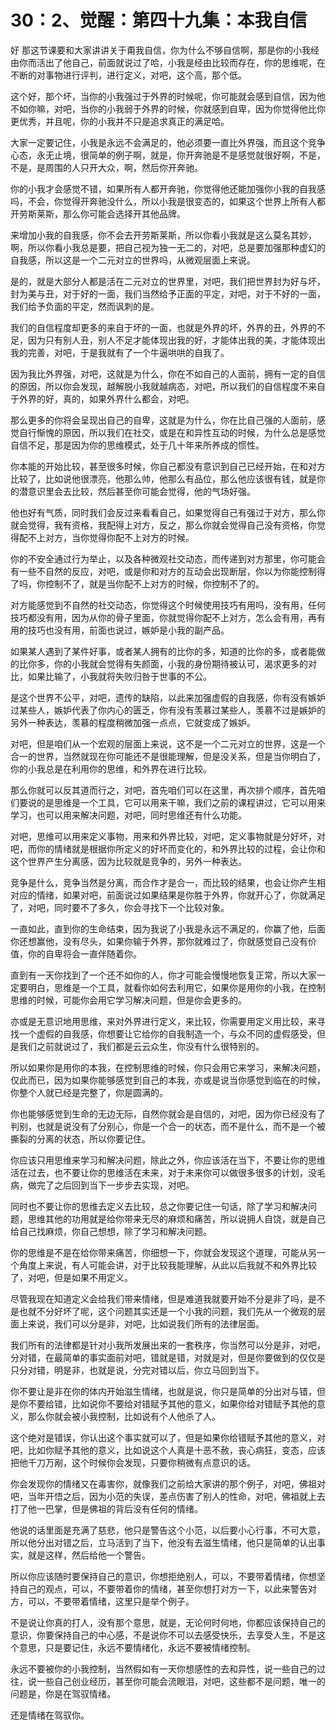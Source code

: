 # 30：2、觉醒：第四十九集：本我自信

好 那这节课要和大家讲讲关于甭我自信，你为什么不够自信啊，那是你的小我经由你而活出了他自己，前面就说过了哈，小我是经由比较而存在，你的思维呢，在不断的对事物进行评判，进行定义，对吧，这个高，那个低。

这个好，那个坏，当你的小我强过于外界的时候呢，你可能就会感到自信，因为他不如你嘛，对吧，当你的小我弱于外界的时候，你就感到自卑，因为你觉得他比你更优秀，并且呢，你的小我并不只是追求真正的满足哈。

大家一定要记住，小我是永远不会满足的，他必须要一直比外界强，而且这个竞争心态，永无止境，很简单的例子啊，就是，你开奔驰是不是感觉就很好啊，不是，不是，是周围的人只开大众，啊，然后你开奔驰。

你的小我才会感觉不错，如果所有人都开奔驰，你觉得他还能加强你小我的自我感吗，不会，你觉得开奔驰没什么，所以小我是很变态的，如果这个世界上所有人都开劳斯莱斯，那么你可能会选择开其他品牌。

来增加小我的自我感，你不会去开劳斯莱斯，所以你看小我就是这么莫名其妙，啊，所以你看小我总是要，把自己视为独一无二的，对吧，总是要加强那种虚幻的自我感，所以这是一个二元对立的世界吗，从微观层面上来说。

是的，就是大部分人都是活在二元对立的世界里，对吧，我们把世界封为好与坏，封为美与丑，对于好的一面，我们当然给予正面的平定，对吧，对于不好的一面，我们给予负面的平定，然而讽刺的是。

我们的自信程度却更多的来自于坏的一面，也就是外界的坏，外界的丑，外界的不足，因为只有别人丑，别人不足才能体现出我的好，才能体出我的美，才能体现出我的完善，对吧，于是我就有了一个牛逼哄哄的自我了。

因为我比外界强，对吧，这就是为什么，你在不如自己的人面前，拥有一定的自信的原因，所以你会发现，越解脱小我就越病态，对吧，所以我们的自信程度不来自于外界的好，真的，如果外界什么都会，对吧。

那么更多的你将会呈现出自己的自卑，这就是为什么，你在比自己强的人面前，感觉自行惭愧的原因，所以我们在社交，或是在和异性互动的时候，为什么总是感觉自信不足，那是因为你的思维模式，处于几十年来所养成的惯性。

你本能的开始比较，甚至很多时候，你自己都没有意识到自己已经开始，在和对方比较了，比如说他很漂亮，他那么帅，他那么有品位，那么他应该很有钱，就是你的潜意识里会去比较，然后甚至你可能会觉得，他的气场好强。

他也好有气质，同时我们会反过来看看自己，如果觉得自己有强过于对方，那么你就会觉得，我有资格，我配得上对方，反之，那么你就会觉得自己没有资格，你觉得配不上对方，当你觉得你配不上对方的时候。

你的不安全通过行为举止，以及各种微观社交动态，而传递到对方那里，你可能会有一些不自然的反应，对吧，或是你和对方的互动会出现断层，你以为你能控制得了吗，你控制不了，就是当你配不上对方的时候，你控制不了的。

对方能感觉到不自然的社交动态，你觉得这个时候使用技巧有用吗，没有用，任何技巧都没有用，因为从你的骨子里面，你就觉得你配不上对方，怎么会有用，再有用的技巧也没有用，前面也说过，嫉妒是小我的副产品。

如果某人遇到了某件好事，或者某人拥有的比你的多，知道的比你的多，或者能做的比你多，你的小我就会觉得有失颜面，小我的身份期待被认可，渴求更多的对比，如果比输了，小我就将失败归咎于世事的不公。

是这个世界不公平，对吧，遗传的缺陷，以此来加强虚假的自我感，你有没有嫉妒过某些人，嫉妒代表了你内心的匮乏，你有没有羡慕过某些人，羡慕不过是嫉妒的另外一种表达，羡慕的程度稍微加强一点点，它就变成了嫉妒。

对吧，但是咱们从一个宏观的层面上来说，这不是一个二元对立的世界，这是一个合一的世界，当然就现在你可能还不是很能理解，但是没关系，但是当你明白了，你的小我总是在利用你的思维，和外界在进行比较。

那么你就可以反其道而行之，对吧，首先咱们可以在这里，再次排个顺序，首先咱们要说的是思维是一个工具，它可以用来干嘛，我们之前的课程讲过，它可以用来学习，也可以用来解决问题，对吧，同时思维还有什么功能。

对吧，思维可以用来定义事物，用来和外界比较，对吧，定义事物就是分好坏，对吧，而你的情绪就是根据你所定义的好坏而变化的，和外界比较的过程，会让你和这个世界产生分离感，因为比较就是竞争的，另外一种表达。

竞争是什么，竞争当然是分离，而合作才是合一，而比较的结果，也会让你产生相对应的情绪，如果对吧，前面说过如果结果是你胜于外界，你就开心了，你就满足了，对吧，同时要不了多久，你会寻找下一个比较对象。

一直如此，直到你的生命结束，因为我说了小我是永远不满足的，你赢了他，后面你还想赢他，没有尽头，如果你输于外界，那你就难过了，你就感觉自己没有价值，你的自卑将会一直伴随着你。

直到有一天你找到了一个还不如你的人，你才可能会慢慢地恢复正常，所以大家一定要明白，思维是一个工具，就看你如何去利用它，如果你是用你的小我，在控制思维的时候，可能你会用它学习解决问题，但是你会更多的。

亦或是无意识地用思维，来对外界进行定义，来比较，你需要用定义用比较，来寻找一个虚假的自我感，你想要让它给你的自我制造一个，与众不同的虚假感受，但是我们之前就说过了，我们都是云云众生，你没有什么很特别的。

所以如果你是用你的本我，在控制思维的时候，你只会用它来学习，来解决问题，仅此而已，因为如果你能够感觉到自己的本我，亦或是说当你感觉到临在的时候，你整个人就已经是完整了，你是圆满的。

你也能够感觉到生命的无边无际，自然你就会是自信的，对吧，因为你已经没有了判别，也就是说没有了分别心，你是一个合一的状态，而不是什么，而不是一个被撕裂的分离的状态，所以你要记住。

你应该只用思维来学习和解决问题，除此之外，你应该活在当下，不要让你的思维活在过去，也不要让你的思维活在未来，对于未来你可以做很多很多的计划，没毛病，做完了之后回到当下一步步去实现，对吧。

同时也不要让你的思维去定义去比较，总之你要记住一句话，除了学习和解决问题，思维其他的功用就是给你带来无尽的麻烦和痛苦，所以说拥人自饶，就是自己给自己找麻烦，你自己想想，除了学习和解决问题。

你的思维是不是在给你带来痛苦，你细想一下，你就会发现这个道理，可能从另一个角度上来说，有人可能会讲，对于比较我能理解，从此以后我就不和外界比较了，对吧，但是如果不用定义。

尽管我现在知道定义会给我们带来情绪，但是难道我就要开始不分是非了吗，是不是也就不分好坏了呢，这个问题其实还是一个小我的问题，我们先从一个微观的层面上来说，我们可以分是非，对吧，比如说我们所有的法律层面。

我们所有的法律都是针对小我所发展出来的一套秩序，你当然可以分是非，对吧，分对错，在最简单的事实面前对吧，错就是错，对就是对，但是你要做到的仅仅是只分对错，明是非，也就是说，分完对错以后，你立马回到当下。

你不要让是非在你的体内开始滋生情绪，也就是说，你只是简单的分出对与错，但是你不要给错，比如说你不要给对错赋予其他的意义，如果你给对错赋予其他的意义，那么你就会被小我控制，比如说有个人他杀了人。

这个绝对是错误，你认出这个事实就可以了，但是如果你给错赋予其他的意义，对吧，比如你赋予其他的意义，比如说这个人真是十恶不赦，丧心病狂，变态，应该把他千刀万剐，这个时候你会发现，只要你稍微有点意识的话。

你会发现你的情绪又在毒害你，就像我们之前给大家讲的那个例子，对吧，佛祖对吧，当年开悟之后，因为小范的失误，差点伤害了别人的性命，对吧，佛祖就上去打了他一巴掌，但是佛祖的背后没有任何的情绪。

他说的话里面是充满了慈悲，他只是警告这个小范，以后要小心行事，不可大意，所以他分出对错之后，立马活到了当下，他没有去滋生情绪，他只是简单的认出事实，就是这样，然后给他一个警告。

所以你应该随时要保持自己的意识，你想拒绝别人，可以，不要带着情绪，你想坚持自己的观点，可以，不要带着你的情绪，甚至你想打对方一下，以此来警告对方，可以，不要带着情绪，这里只是举个例子。

不是说让你真的打人，没有那个意思，就是，无论何时何地，你都应该保持自己的意识，你要保持自己的中心感，不是说你不可以去感受快乐，去享受人生，不是这个意思，只是要记住，永远不要情绪化，永远不要被情绪控制。

永远不要被你的小我控制，当然假如有一天你想感性的去和异性，说一些自己的过往，说一些自己创业经历，甚至你可能会流眼泪，对吧，这些都不是问题，唯一的问题是，你是在驾驭情绪。

还是情绪在驾驭你。